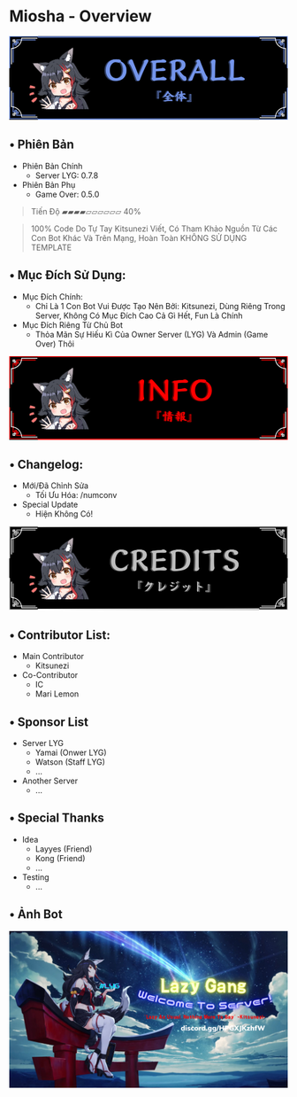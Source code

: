 # Miosha - Overview

![Img0](/Assets/README.md/Miosha-Overall.png)
## • Phiên Bản
- Phiên Bản Chính
    + Server LYG: 0.7.8
- Phiên Bản Phụ
    + Game Over: 0.5.0
> Tiến Độ ▰▰▰▰▱▱▱▱▱▱ 40%

> 100% Code Do Tự Tay Kitsunezi Viết, Có Tham Khảo Nguồn Từ Các Con Bot Khác Và Trên Mạng, Hoàn Toàn KHÔNG SỬ DỤNG TEMPLATE
## • Mục Đích Sử Dụng:
- Mục Đích Chính:
    + Chỉ Là 1 Con Bot Vui Được Tạo Nên Bởi: Kitsunezi, Dùng Riêng Trong Server, Không Có Mục Đích Cao Cả Gì Hết, Fun Là Chính
- Mục Đích Riêng Từ Chủ Bot
    + Thỏa Mãn Sự Hiếu Kì Của Owner Server (LYG) Và Admin (Game Over) Thôi

![Img1](/Assets/README.md/Miosha-Info.png)
## • Changelog: 

- Mới/Đã Chỉnh Sửa
    + Tối Ưu Hóa: /numconv
- Special Update
    + Hiện Không Có!

![Img2](/Assets/README.md/Miosha-Credits.png)
## • Contributor List:
- Main Contributor
    + Kitsunezi
- Co-Contributor
    + IC
    + Mari Lemon
## • Sponsor List
- Server LYG
    + Yamai (Onwer LYG)
    + Watson (Staff LYG)
    + ...
- Another Server
    + ...
## • Special Thanks
- Idea
    + Layyes (Friend)
    + Kong (Friend)
    + ...
- Testing
    + ...
## • Ảnh Bot
![Preview image](/Assets/README.md/Banner.png)
